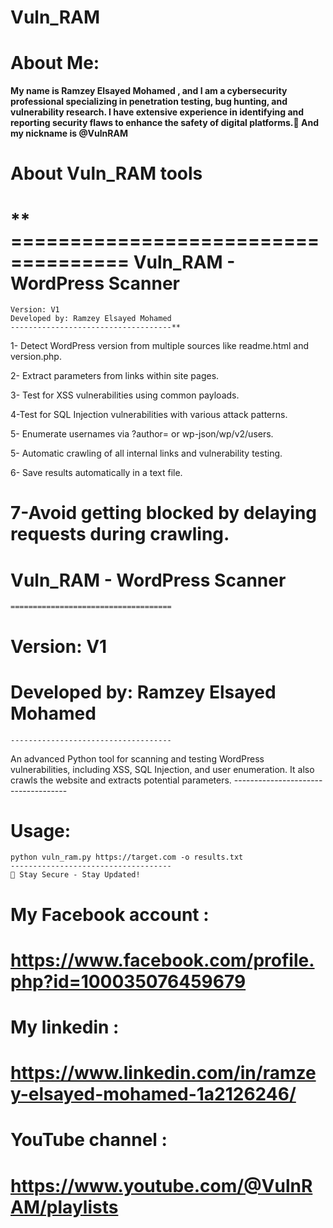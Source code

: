# Vuln_RAM
# About Me:
**My name is Ramzey Elsayed Mohamed , and I am a cybersecurity professional specializing in penetration testing, bug hunting, and vulnerability research. I have extensive experience in identifying and reporting security flaws to enhance the safety of digital platforms. ِAnd my nickname is @VulnRAM**

# About Vuln_RAM tools
** ====================================
        Vuln_RAM - WordPress Scanner
 ====================================
    Version: V1
    Developed by: Ramzey Elsayed Mohamed
    ------------------------------------**
1- Detect WordPress version from multiple sources like readme.html and version.php.

2- Extract parameters from links within site pages.

3- Test for XSS vulnerabilities using common payloads.

4-Test for SQL Injection vulnerabilities with various attack patterns.

5- Enumerate usernames via ?author= or wp-json/wp/v2/users.

5- Automatic crawling of all internal links and vulnerability testing.

6- Save results automatically in a text file.

7-Avoid getting blocked by delaying requests during crawling.
  ====================================
 #       Vuln_RAM - WordPress Scanner
    ====================================
#    Version: V1
#   Developed by: Ramzey Elsayed Mohamed
    ------------------------------------
   An advanced Python tool for scanning and testing WordPress vulnerabilities,
    including XSS, SQL Injection, and user enumeration. 
    It also crawls the website and extracts potential parameters.
    ------------------------------------
  # Usage:
    python vuln_ram.py https://target.com -o results.txt
    ------------------------------------
    🚀 Stay Secure - Stay Updated!

# My Facebook account :
# https://www.facebook.com/profile.php?id=100035076459679

# My linkedin :
# https://www.linkedin.com/in/ramzey-elsayed-mohamed-1a2126246/

# YouTube channel :
# https://www.youtube.com/@VulnRAM/playlists
